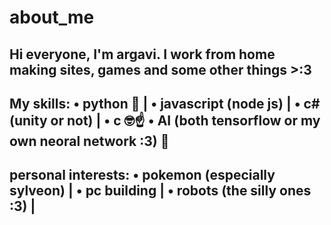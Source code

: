 # about_me

Hi everyone, I'm argavi. I work from home making sites, games and some other things >:3
----------------------------------------------------------------------------------------
My skills:
  • python 🐍 |
  • javascript (node js) |
  • c# (unity or not) |
  • c 🤓☝️
  • AI (both tensorflow or my own neoral network :3) 🤖
----------------------------------------------------------------------------------------
personal interests:
  • pokemon (especially sylveon) |
  • pc building |
  • robots (the silly ones :3) |
----------------------------------------------------------------------------------------
